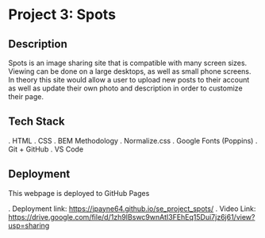 # Project 3: Spots

## Description

Spots is an image sharing site that is compatible with many screen sizes. Viewing can be done on a large desktops, as well as small phone screens. In theory this site would allow a user to upload new posts to their account as well as update their own photo and description in order to customize their page.

## Tech Stack

. HTML
. CSS
. BEM Methodology
. Normalize.css
. Google Fonts (Poppins)
. Git + GitHub
. VS Code

## Deployment

This webpage is deployed to GitHub Pages

. Deployment link: https://jpayne64.github.io/se_project_spots/
. Video Link: https://drive.google.com/file/d/1zh9IBswc9wnAtI3FEhEq15Dui7jz6j61/view?usp=sharing
